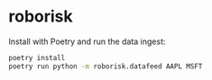 # roborisk

Install with Poetry and run the data ingest:

```bash
poetry install
poetry run python -m roborisk.datafeed AAPL MSFT
```
